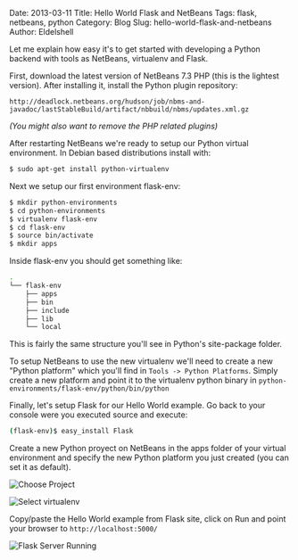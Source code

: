 Date: 2013-03-11
Title: Hello World Flask and NetBeans
Tags: flask, netbeans, python
Category: Blog
Slug: hello-world-flask-and-netbeans
Author: Eldelshell

Let me explain how easy it's to get started with developing a Python backend with tools as NetBeans, virtualenv and Flask.

First, download the latest version of NetBeans 7.3 PHP (this is the lightest version). After 
installing it, install the Python plugin repository:

```
http://deadlock.netbeans.org/hudson/job/nbms-and-javadoc/lastStableBuild/artifact/nbbuild/nbms/updates.xml.gz
```

_(You might also want to remove the PHP related plugins)_

After restarting NetBeans we're ready to setup our Python virtual environment. In Debian based distributions install with:

```bash
$ sudo apt-get install python-virtualenv
```

Next we setup our first environment flask-env:

```bash
$ mkdir python-environments
$ cd python-environments
$ virtualenv flask-env
$ cd flask-env
$ source bin/activate
$ mkdir apps
```

Inside flask-env you should get something like:

```bash
.
└── flask-env
    ├── apps
    ├── bin
    ├── include
    ├── lib
    └── local
```

This is fairly the same structure you'll see in Python's site-package folder.

To setup NetBeans to use the new virtualenv we'll need to create a new "Python platform" which you'll find in `Tools -> Python Platforms`.
Simply create a new platform and point it to the virtualenv python binary in `python-environments/flask-env/python/bin/python`

Finally, let's setup Flask for our Hello World example. Go back to your console were you executed source and execute:

```bash
(flask-env)$ easy_install Flask
```

Create a new Python proyect on NetBeans in the apps folder of your virtual environment and 
specify the new Python platform you just created (you can set it as default).

![Choose Project](|filename|/images/Project_025.png "Choose Project")

![Select virtualenv](|filename|/images/Project_026.png "Select virtualenv")

Copy/paste the Hello World example from Flask site, click on Run and point your browser to `http://localhost:5000/`

![Flask Server Running](|filename|/images/Selection_027.png "Flask Server Running")
